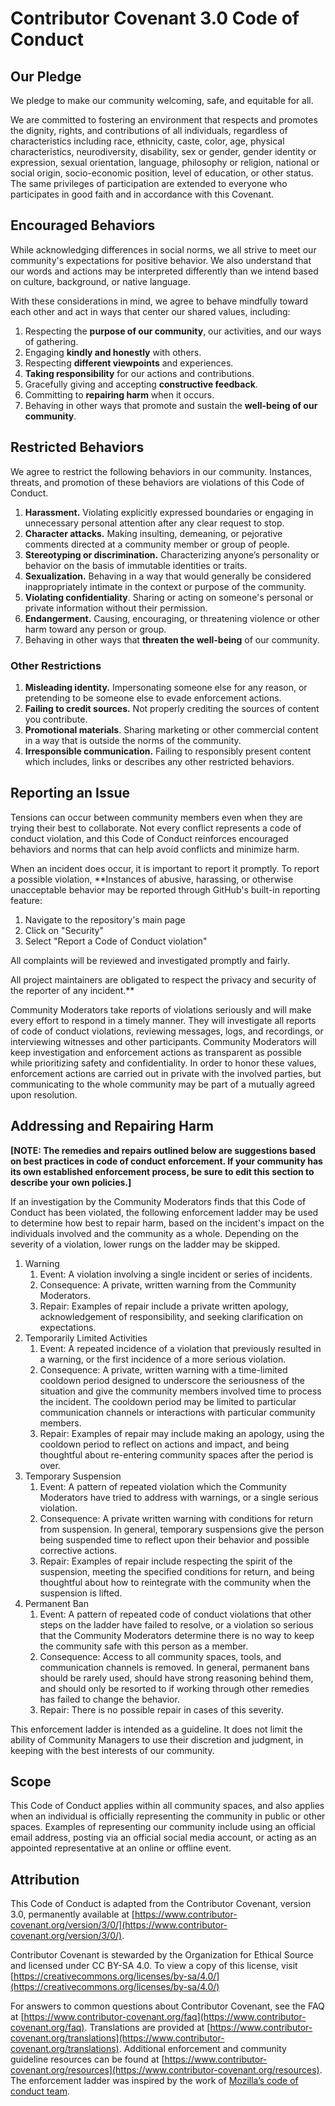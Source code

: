 # Contributor Covenant 3.0 Code of Conduct

## Our Pledge

We pledge to make our community welcoming, safe, and equitable for all.

We are committed to fostering an environment that respects and promotes the dignity, rights, and
contributions of all individuals, regardless of characteristics including race, ethnicity, caste,
color, age, physical characteristics, neurodiversity, disability, sex or gender, gender identity or
expression, sexual orientation, language, philosophy or religion, national or social origin,
socio-economic position, level of education, or other status. The same privileges of participation
are extended to everyone who participates in good faith and in accordance with this Covenant.

## Encouraged Behaviors

While acknowledging differences in social norms, we all strive to meet our community's expectations
for positive behavior. We also understand that our words and actions may be interpreted differently
than we intend based on culture, background, or native language.

With these considerations in mind, we agree to behave mindfully toward each other and act in ways
that center our shared values, including:

1. Respecting the **purpose of our community**, our activities, and our ways of gathering.
2. Engaging **kindly and honestly** with others.
3. Respecting **different viewpoints** and experiences.
4. **Taking responsibility** for our actions and contributions.
5. Gracefully giving and accepting **constructive feedback**.
6. Committing to **repairing harm** when it occurs.
7. Behaving in other ways that promote and sustain the **well-being of our community**.

## Restricted Behaviors

We agree to restrict the following behaviors in our community. Instances, threats, and promotion of
these behaviors are violations of this Code of Conduct.

1. **Harassment.** Violating explicitly expressed boundaries or engaging in unnecessary personal
   attention after any clear request to stop.
2. **Character attacks.** Making insulting, demeaning, or pejorative comments directed at a
   community member or group of people.
3. **Stereotyping or discrimination.** Characterizing anyone’s personality or behavior on the basis
   of immutable identities or traits.
4. **Sexualization.** Behaving in a way that would generally be considered inappropriately intimate
   in the context or purpose of the community.
5. **Violating confidentiality**. Sharing or acting on someone's personal or private information
   without their permission.
6. **Endangerment.** Causing, encouraging, or threatening violence or other harm toward any person
   or group.
7. Behaving in other ways that **threaten the well-being** of our community.

### Other Restrictions

1. **Misleading identity.** Impersonating someone else for any reason, or pretending to be someone
   else to evade enforcement actions.
2. **Failing to credit sources.** Not properly crediting the sources of content you contribute.
3. **Promotional materials**. Sharing marketing or other commercial content in a way that is outside
   the norms of the community.
4. **Irresponsible communication.** Failing to responsibly present content which includes, links or
   describes any other restricted behaviors.

## Reporting an Issue

Tensions can occur between community members even when they are trying their best to collaborate.
Not every conflict represents a code of conduct violation, and this Code of Conduct reinforces
encouraged behaviors and norms that can help avoid conflicts and minimize harm.

When an incident does occur, it is important to report it promptly. To report a possible violation,
\*\*Instances of abusive, harassing, or otherwise unacceptable behavior may be reported through
GitHub's built-in reporting feature:

1. Navigate to the repository's main page
2. Click on "Security"
3. Select "Report a Code of Conduct violation"

All complaints will be reviewed and investigated promptly and fairly.

All project maintainers are obligated to respect the privacy and security of the reporter of any
incident.\*\*

Community Moderators take reports of violations seriously and will make every effort to respond in a
timely manner. They will investigate all reports of code of conduct violations, reviewing messages,
logs, and recordings, or interviewing witnesses and other participants. Community Moderators will
keep investigation and enforcement actions as transparent as possible while prioritizing safety and
confidentiality. In order to honor these values, enforcement actions are carried out in private with
the involved parties, but communicating to the whole community may be part of a mutually agreed upon
resolution.

## Addressing and Repairing Harm

**[NOTE: The remedies and repairs outlined below are suggestions based on best practices in code of
conduct enforcement. If your community has its own established enforcement process, be sure to edit
this section to describe your own policies.]**

If an investigation by the Community Moderators finds that this Code of Conduct has been violated,
the following enforcement ladder may be used to determine how best to repair harm, based on the
incident's impact on the individuals involved and the community as a whole. Depending on the
severity of a violation, lower rungs on the ladder may be skipped.

1. Warning
   1. Event: A violation involving a single incident or series of incidents.
   2. Consequence: A private, written warning from the Community Moderators.
   3. Repair: Examples of repair include a private written apology, acknowledgement of
      responsibility, and seeking clarification on expectations.
2. Temporarily Limited Activities
   1. Event: A repeated incidence of a violation that previously resulted in a warning, or the first
      incidence of a more serious violation.
   2. Consequence: A private, written warning with a time-limited cooldown period designed to
      underscore the seriousness of the situation and give the community members involved time to
      process the incident. The cooldown period may be limited to particular communication channels
      or interactions with particular community members.
   3. Repair: Examples of repair may include making an apology, using the cooldown period to reflect
      on actions and impact, and being thoughtful about re-entering community spaces after the
      period is over.
3. Temporary Suspension
   1. Event: A pattern of repeated violation which the Community Moderators have tried to address
      with warnings, or a single serious violation.
   2. Consequence: A private written warning with conditions for return from suspension. In general,
      temporary suspensions give the person being suspended time to reflect upon their behavior and
      possible corrective actions.
   3. Repair: Examples of repair include respecting the spirit of the suspension, meeting the
      specified conditions for return, and being thoughtful about how to reintegrate with the
      community when the suspension is lifted.
4. Permanent Ban
   1. Event: A pattern of repeated code of conduct violations that other steps on the ladder have
      failed to resolve, or a violation so serious that the Community Moderators determine there is
      no way to keep the community safe with this person as a member.
   2. Consequence: Access to all community spaces, tools, and communication channels is removed. In
      general, permanent bans should be rarely used, should have strong reasoning behind them, and
      should only be resorted to if working through other remedies has failed to change the
      behavior.
   3. Repair: There is no possible repair in cases of this severity.

This enforcement ladder is intended as a guideline. It does not limit the ability of Community
Managers to use their discretion and judgment, in keeping with the best interests of our community.

## Scope

This Code of Conduct applies within all community spaces, and also applies when an individual is
officially representing the community in public or other spaces. Examples of representing our
community include using an official email address, posting via an official social media account, or
acting as an appointed representative at an online or offline event.

## Attribution

This Code of Conduct is adapted from the Contributor Covenant, version 3.0, permanently available at
[https://www.contributor-covenant.org/version/3/0/](https://www.contributor-covenant.org/version/3/0/).

Contributor Covenant is stewarded by the Organization for Ethical Source and licensed under CC BY-SA
4.0. To view a copy of this license, visit
[https://creativecommons.org/licenses/by-sa/4.0/](https://creativecommons.org/licenses/by-sa/4.0/)

For answers to common questions about Contributor Covenant, see the FAQ at
[https://www.contributor-covenant.org/faq](https://www.contributor-covenant.org/faq). Translations
are provided at
[https://www.contributor-covenant.org/translations](https://www.contributor-covenant.org/translations).
Additional enforcement and community guideline resources can be found at
[https://www.contributor-covenant.org/resources](https://www.contributor-covenant.org/resources).
The enforcement ladder was inspired by the work of
[Mozilla’s code of conduct team](https://github.com/mozilla/inclusion).
